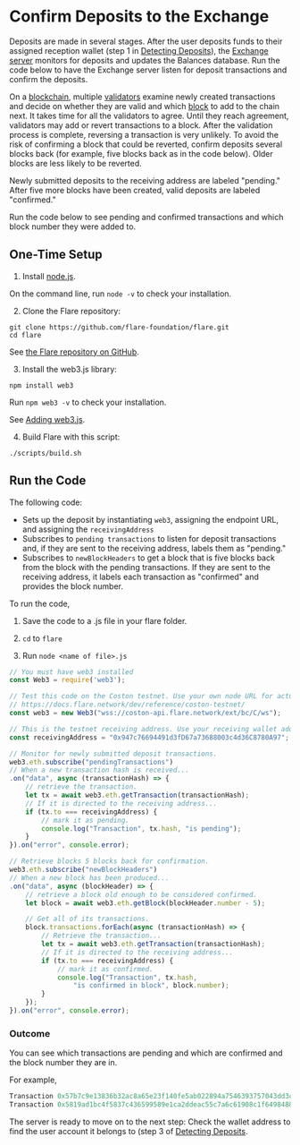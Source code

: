 # Confirm Deposits to the Exchange

Deposits are made in several stages. 
After the user deposits funds to their assigned reception wallet (step 1 in [Detecting Deposits](https://docs.flare.network/exchange/architecture/#detecting-deposits)), the [Exchange server](https://docs.flare.network/exchange/architecture/#architecture-of-an-exchange) monitors for deposits and updates the Balances database. 
Run the code below to have the Exchange server listen for deposit transactions and confirm the deposits.

On a [blockchain](https://docs.flare.network/tech/glossary/), multiple [validators](https://docs.flare.network/tech/validators/) examine newly created transactions and decide on whether they are valid and which [block](https://docs.flare.network/tech/glossary/) to add to the chain next. 
It takes time for all the validators to agree. 
Until they reach agreement, validators may add or revert transactions to a block. 
After the validation process is complete, reversing a transaction is very unlikely. 
To avoid the risk of confirming a block that could be reverted, confirm deposits several blocks back (for example, five blocks back as in the code below). 
Older blocks are less likely to be reverted.

Newly submitted deposits to the receiving address are labeled "pending."
After five more blocks have been created, valid deposits are labeled "confirmed."

Run the code below to see pending and confirmed transactions and which block number they were added to.

## One-Time Setup

1. Install [node.js](https://nodejs.org/en/download/). 

On the command line, run `node -v`  to check your installation.

2. Clone the Flare repository: 

```
git clone https://github.com/flare-foundation/flare.git
cd flare
```

See [the Flare repository on GitHub](https://github.com/flare-foundation/flare).

3. Install the web3.js library: 

`npm install web3`

Run `npm web3 -v`  to check your installation.

See [Adding web3.js](https://web3js.readthedocs.io).

4. Build Flare with this script:

`./scripts/build.sh`

## Run the Code

The following code:

* Sets up the deposit by instantiating `web3`, assigning the endpoint URL, and assigning the `receivingAddress`
* Subscribes to `pending transactions` to listen for deposit transactions and, if they are sent to the receiving address, labels them as "pending."
* Subscribes to `newBlockHeaders` to get a block that is five blocks back from the block with the pending transactions. 
If they are sent to the receiving address, it labels each transaction as "confirmed" and provides the block number.

To run the code,

1. Save the code to a .js file in your flare folder. 

2. `cd` to `flare`

3. Run `node <name of file>.js`

```javascript
// You must have web3 installed 
const Web3 = require('web3');

// Test this code on the Coston testnet. Use your own node URL for actual runtime.
// https://docs.flare.network/dev/reference/coston-testnet/
const web3 = new Web3("wss://coston-api.flare.network/ext/bc/C/ws");

// This is the testnet receiving address. Use your receiving wallet address for actual runtime.
const receivingAddress = "0x947c76694491d3fD67a73688003c4d36C8780A97";

// Monitor for newly submitted deposit transactions.
web3.eth.subscribe("pendingTransactions")
// When a new transaction hash is received...
.on("data", async (transactionHash) => {
    // retrieve the transaction.
    let tx = await web3.eth.getTransaction(transactionHash);
    // If it is directed to the receiving address...
    if (tx.to === receivingAddress) {
        // mark it as pending.
        console.log("Transaction", tx.hash, "is pending");
    }
}).on("error", console.error);

// Retrieve blocks 5 blocks back for confirmation.
web3.eth.subscribe("newBlockHeaders")
// When a new block has been produced...
.on("data", async (blockHeader) => {
    // retrieve a block old enough to be considered confirmed.
    let block = await web3.eth.getBlock(blockHeader.number - 5);

    // Get all of its transactions.
    block.transactions.forEach(async (transactionHash) => {
        // Retrieve the transaction...
        let tx = await web3.eth.getTransaction(transactionHash);
        // If it is directed to the receiving address...
        if (tx.to === receivingAddress) {
            // mark it as confirmed.
            console.log("Transaction", tx.hash,
                "is confirmed in block", block.number);
        }
    });
}).on("error", console.error);
```

### Outcome

You can see which transactions are pending and which are confirmed and the block number they are in.

For example,

```javascript
Transaction 0x57b7c9e13836b32ac8a65e23f140fe5ab022894a7546393757043dd3c3b8e20c is pending
Transaction 0x5819ad1bc4f5837c436599589e1ca2ddeac55c7a6c61908c1f64984887af43a3 is confirmed in block 4452518
```

The server is ready to move on to the next step: Check the wallet address to find the user account it belongs to (step 3 of [Detecting Deposits](https://docs.flare.network/exchange/architecture/#detecting-deposits). 

